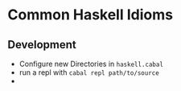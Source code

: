 # Common Haskell Idioms

## Development

- Configure new Directories in `haskell.cabal`
- run a repl with `cabal repl path/to/source`
- 